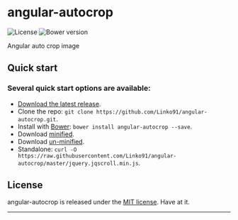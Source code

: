 # angular-autocrop
![License](https://img.shields.io/badge/license-MIT-blue.svg)
![Bower version](https://img.shields.io/badge/bower-1.6.3-blue.svg)


Angular auto crop image

## Quick start

### Several quick start options are available:

* [Download the latest release](https://github.com/Linko91/angular-autocrop/archive/1.6.3.zip).
* Clone the repo: `git clone https://github.com/Linko91/angular-autocrop.git`.
* Install with [Bower](http://bower.io): `bower install angular-autocrop --save`.
* Download [minified](https://raw.githubusercontent.com/Linko91/angular-autocrop/master/jquery.jqscroll.min.js).
* Download [un-minified](https://raw.githubusercontent.com/Linko91/angular-autocrop/master/jquery.jqscroll.js).
* Standalone: `curl -O https://raw.githubusercontent.com/Linko91/angular-autocrop/master/jquery.jqscroll.min.js`.




## License
angular-autocrop is released under the [MIT license](https://raw.githubusercontent.com/Linko91/angular-autocrop/master/LICENSE). Have at it.
* * *
